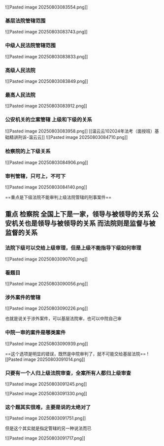 ![[Pasted image 20250803083554.png]]

### 基层法院管辖范围
![[Pasted image 20250803083743.png]]

### 中级人民法院管辖范围
![[Pasted image 20250803083833.png]]

### 高级人民法院
![[Pasted image 20250803083849.png]]

### 最高人民法院
![[Pasted image 20250803083912.png]]

### 公安机关的立案管辖 上级和下级的关系
![[Pasted image 20250803083958.png]]
[[温云云102024年法考（面授班）基础精讲刑诉-温云云]]
![[Pasted image 20250803084710.png]]

### 检察院的上下级关系
![[Pasted image 20250803084906.png]]

### 审判管辖，只可上，不可下
![[Pasted image 20250803084140.png]]

==重点是下级法院不能审判上级法院管辖的刑事案件==
## 重点 检察院 全国上下是一家，领导与被领导的关系 公安机关也是领导与被领导的关系 而法院则是监督与被监督的关系


### 法院下级可以交给上级审理，但是上级不能指导下级如何审理
![[Pasted image 20250803090700.png]]


### 看题目

![[Pasted image 20250803090056.png]]

### 涉外案件的管辖
![[Pasted image 20250803090226.png]]

也就是说关于涉外案件，可以基层法院审，也可以中院自己审


### 中院一审的案件是哪类案件
![[Pasted image 20250803090939.png]]

==这个选项是明显的错误，既然是中院审判了，就不可能交给基层法院==
![[Pasted image 20250803091014.png]]

### 只要有一个人归上级法院审查，全案所有人都归上级审查
![[Pasted image 20250803091245.png]]

![[Pasted image 20250803091330.png]]


### 这个题其实很难，主要是说的太绝对了
![[Pasted image 20250803091751.png]]

但是这个其实就是指定管辖的另一种说法而已

![[Pasted image 20250803091717.png]]
